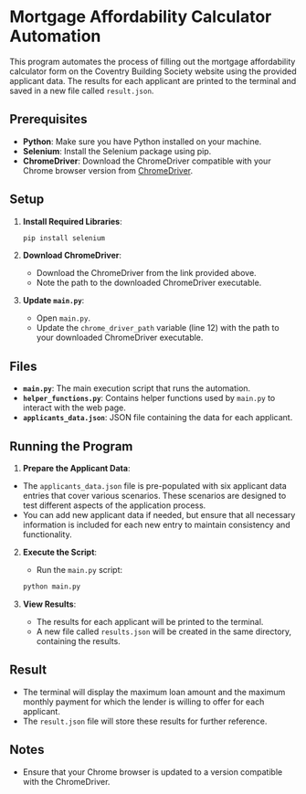 # Mortgage Affordability Calculator Automation

This program automates the process of filling out the mortgage affordability calculator form on the Coventry Building Society website using the provided applicant data. The results for each applicant are printed to the terminal and saved in a new file called `result.json`.

## Prerequisites

- **Python**: Make sure you have Python installed on your machine.
- **Selenium**: Install the Selenium package using pip.
- **ChromeDriver**: Download the ChromeDriver compatible with your Chrome browser version from [ChromeDriver](https://googlechromelabs.github.io/chrome-for-testing/).

## Setup

1. **Install Required Libraries**:
    ```bash
    pip install selenium
    ```

2. **Download ChromeDriver**:
    - Download the ChromeDriver from the link provided above.
    - Note the path to the downloaded ChromeDriver executable.

3. **Update `main.py`**:
    - Open `main.py`.
    - Update the `chrome_driver_path` variable (line 12) with the path to your downloaded ChromeDriver executable.

## Files

- **`main.py`**: The main execution script that runs the automation.
- **`helper_functions.py`**: Contains helper functions used by `main.py` to interact with the web page.
- **`applicants_data.json`**: JSON file containing the data for each applicant.

## Running the Program

1. **Prepare the Applicant Data**:
- The `applicants_data.json` file is pre-populated with six applicant data entries that cover various scenarios. These scenarios are designed to test different aspects of the application process.
- You can add new applicant data if needed, but ensure that all necessary information is included for each new entry to maintain consistency and functionality.

2. **Execute the Script**:
    - Run the `main.py` script:
    ```bash
    python main.py
    ```

3. **View Results**:
    - The results for each applicant will be printed to the terminal.
    - A new file called `results.json` will be created in the same directory, containing the results.

## Result

- The terminal will display the maximum loan amount and the maximum monthly payment for which the lender is willing to offer for each applicant.
- The `result.json` file will store these results for further reference.

## Notes

- Ensure that your Chrome browser is updated to a version compatible with the ChromeDriver.

